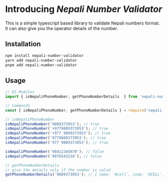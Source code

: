 # Introducing *Nepali Number Validator*

This is a simple typescript based library to validate Nepali numbers format.
It can also give you the operator details of the number.

## Installation

```bash
npm install nepali-number-validator
yarn add nepali-number-validator
pnpm add nepali-number-validator
```

## Usage

```typescript
// ES Modules
import { isNepaliPhoneNumber, getPhoneNumberDetails  } from 'nepali-number-validator';

// CommonJS
const { isNepaliPhoneNumber, getPhoneNumberDetails } = require('nepali-number-validator');

// isNepaliPhoneNumber
isNepaliPhoneNumber('9809373953'); // true
isNepaliPhoneNumber('+9779809373953'); // true
isNepaliPhoneNumber('+977 9809373953'); // true
isNepaliPhoneNumber('9779809373953'); // true
isNepaliPhoneNumber('977 9809373953'); // true

isNepaliPhoneNumber('98412345678'); // false
isNepaliPhoneNumber('9876543210'); // false

// getPhoneNumberDetails
// give the details only if the number is valid
getPhoneNumberDetails('9809373953'); // { name: 'Ncell', code: 'NCELL', phoneNumber: '+977 9809373953' }
